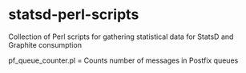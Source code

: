 statsd-perl-scripts
===================

Collection of Perl scripts for gathering statistical data for StatsD and Graphite consumption

pf_queue_counter.pl = Counts number of messages in Postfix queues
